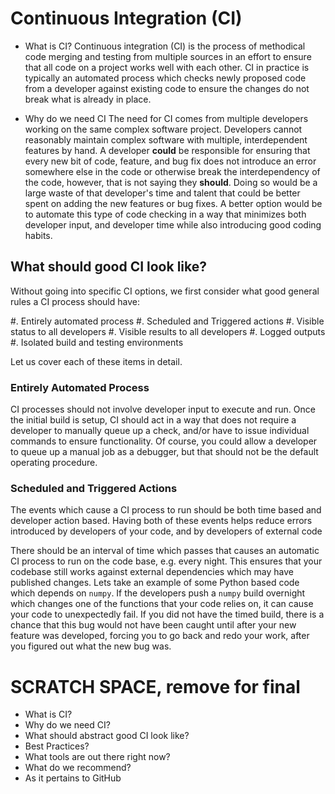 # Continuous Integration (CI)

* What is CI? 
Continuous integration (CI) is the process of methodical code merging and testing from multiple sources in an
effort to ensure that all code on a project works well with each other. 
CI in practice is typically an automated process which checks newly proposed code from a developer 
against existing code to ensure the changes do not break what is already in place. 

* Why do we need CI
The need for CI comes from multiple developers working on the same complex software project. 
Developers cannot reasonably maintain complex software with multiple, interdependent features 
by hand. A developer **could** be responsible for ensuring that every new bit of code, feature, 
and bug fix does not introduce an error somewhere else in the code or otherwise break 
the interdependency of the code, however, that is not saying they **should**. Doing 
so would be a large waste of that developer's time and talent that could be better 
spent on adding the new features or bug fixes. A better option would be to automate this 
type of code checking in a way that minimizes both developer input, and developer time 
while also introducing good coding habits. 
 
## What should good CI look like?

Without going into specific CI options, we first consider what good general 
rules a CI process should have:

#. Entirely automated process
#. Scheduled and Triggered actions
#. Visible status to all developers
#. Visible results to all developers
#. Logged outputs
#. Isolated build and testing environments

Let us cover each of these items in detail. 

### Entirely Automated Process

CI processes should not involve developer input to execute and run. Once the 
initial build is setup, CI should act in a way that does not require a 
developer to manually queue up a check, and/or have to issue individual 
 commands to ensure functionality. Of course, you could allow a developer 
 to queue up a manual job as a debugger, but that should not be the default 
 operating procedure.
 
### Scheduled and Triggered Actions

The events which cause a CI process to run should be both time based 
and developer action based. Having both of these events helps reduce 
errors introduced by developers of your code, and by developers of 
external code

There should be an interval of time which 
passes that causes an automatic CI process to run on the code base, e.g. 
every night. This ensures that your codebase still works against 
external dependencies which may have published changes. Lets take an 
example of some Python based code which depends on `numpy`. If the 
developers push a `numpy` build overnight which changes one of the functions 
that your code relies on, it can cause your code to unexpectedly fail. 
If you did not have the timed build, there is a chance that this bug 
would not have been caught until after your new feature was developed, 
forcing you to go back and redo your work, after you figured out what 
the new bug was. 
 
 



# SCRATCH SPACE, remove for final
* What is CI?
* Why do we need CI?
* What should abstract good CI look like?
 * Best Practices?
* What tools are out there right now?
* What do we recommend?
 * As it pertains to GitHub